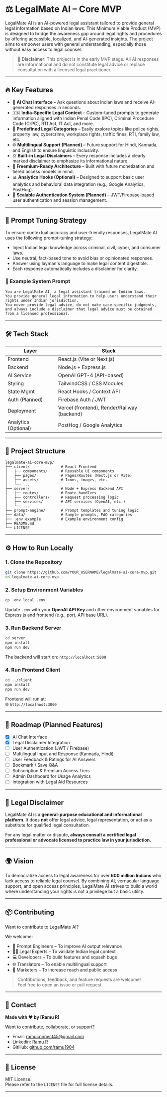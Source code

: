 # ⚖️ LegalMate AI – Core MVP

LegalMate AI is an AI-powered legal assistant tailored to provide general legal information based on Indian laws. This Minimum Viable Product (MVP) is designed to bridge the awareness gap around legal rights and procedures by offering accessible, localized, and AI-generated insights. The project aims to empower users with general understanding, especially those without easy access to legal counsel.

> 🚨 **Disclaimer**: This project is in the early MVP stage. All AI responses are informational and do not constitute legal advice or replace consultation with a licensed legal practitioner.

---

## 🔥 Key Features

- 💬 **AI Chat Interface** – Ask questions about Indian laws and receive AI-generated responses in seconds.
- 🇮🇳 **India-Specific Legal Context** – Custom-tuned prompts to generate information aligned with Indian Penal Code (IPC), Criminal Procedure Code (CrPC), RTI Act, IT Act, and more.
- 🧾 **Predefined Legal Categories** – Easily explore topics like police rights, property law, cybercrime, workplace rights, traffic fines, RTI, family law, etc.
- 🌐 **Multilingual Support (Planned)** – Future support for Hindi, Kannada, and English to ensure linguistic inclusivity.
- ⚖️ **Built-in Legal Disclaimers** – Every response includes a clearly marked disclaimer to emphasize its informational nature.
- 🔐 **Freemium-Ready Architecture** – Built with future monetization and tiered access models in mind.
- 📊 **Analytics Hooks (Optional)** – Designed to support basic user analytics and behavioral data integration (e.g., Google Analytics, PostHog).
- 👥 **Scalable Authentication System (Planned)** – JWT/Firebase-based user authentication and session management.

---

## 🧠 Prompt Tuning Strategy

To ensure contextual accuracy and user-friendly responses, LegalMate AI uses the following prompt-tuning strategy:

- Inject Indian legal knowledge across criminal, civil, cyber, and consumer laws.
- Use neutral, fact-based tone to avoid bias or opinionated responses.
- Answer using layman's language to make legal content digestible.
- Each response automatically includes a disclaimer for clarity.

### 🔰 Example System Prompt

```
You are LegalMate AI, a legal assistant trained on Indian laws. 
You provide general legal information to help users understand their rights under Indian jurisdiction. 
You never provide legal advice, do not make case-specific judgments, and always include a disclaimer that legal advice must be obtained from a licensed professional.
```

---

## 🛠️ Tech Stack

| Layer       | Stack                        |
|-------------|------------------------------|
| Frontend    | React.js (Vite or Next.js)   |
| Backend     | Node.js + Express.js         |
| AI Service  | OpenAI GPT-4 (API-based)     |
| Styling     | TailwindCSS / CSS Modules    |
| State Mgmt  | React Hooks / Context API     |
| Auth (Planned) | Firebase Auth / JWT       |
| Deployment  | Vercel (frontend), Render/Railway (backend) |
| Analytics (Optional) | PostHog / Google Analytics |

---

## 📁 Project Structure

```
legalmate-ai-core-mvp/
├── client/              # React Frontend
│   ├── components/      # Reusable UI components
│   ├── pages/           # Pages/Routes (Next.js or Vite)
│   ├── assets/          # Icons, images, etc.
│   └── ...
├── server/              # Node + Express Backend API
│   ├── routes/          # Route handlers
│   ├── controllers/     # Request processing logic
│   ├── services/        # API services (OpenAI, etc.)
│   └── ...
├── prompt-engine/       # Prompt templates and tuning logic
├── data/                # Sample prompts, FAQ categories
├── .env.example         # Example environment config
├── README.md
└── LICENSE
```

---

## ⚙️ How to Run Locally

### 1. Clone the Repository

```bash
git clone https://github.com/YOUR_USERNAME/legalmate-ai-core-mvp.git
cd legalmate-ai-core-mvp
```

### 2. Setup Environment Variables

```bash
cp .env.local .env
```

Update `.env` with your **OpenAI API Key** and other environment variables for Express.js and frontend (e.g., port, API base URL).

### 3. Run Backend Server

```bash
cd server
npm install
npm run dev
```

The backend will start on: `http://localhost:5000`

### 4. Run Frontend Client

```bash
cd ../client
npm install
npm run dev
```

Frontend will run at:  
🌐 `http://localhost:3000`

---

## 🚀 Roadmap (Planned Features)

- [x] AI Chat Interface
- [x] Legal Disclaimer Integration
- [ ] User Authentication (JWT / Firebase)
- [ ] Multilingual Input and Response (Kannada, Hindi)
- [ ] User Feedback & Ratings for AI Answers
- [ ] Bookmark / Save Q&A
- [ ] Subscription & Premium Access Tiers
- [ ] Admin Dashboard for Usage Analytics
- [ ] Integration with Legal Aid Resources

---

## 📄 Legal Disclaimer

LegalMate AI is a **general-purpose educational and informational platform**. It does **not** offer legal advice, legal representation, or act as a substitute for qualified legal consultation.

For any legal matter or dispute, **always consult a certified legal professional or advocate licensed to practice law in your jurisdiction.**

---

## 🌍 Vision

To democratize access to legal awareness for over **600 million Indians** who lack access to reliable legal counsel. By combining AI, vernacular language support, and open access principles, LegalMate AI strives to build a world where understanding your rights is not a privilege but a basic utility.

---

## 📦 Contributing

Want to contribute to LegalMate AI?

We welcome:

- 🧠 Prompt Engineers – To improve AI output relevance
- 👨‍⚖️ Legal Experts – To validate Indian legal context
- 💻 Developers – To build features and squash bugs
- 🌐 Translators – To enable multilingual support
- 📢 Marketers – To increase reach and public access

> Contributions, feedback, and feature requests are welcome!  
> Feel free to open an issue or pull request.

---

## 📧 Contact

**Made with ❤️ by [Ramu R]**

Want to contribute, collaborate, or support?

- Email: ramuconnect45@gmail.com  
- Linkedin: [Ramu R](www.linkedin.com/in/ramu-r-nayak1904)  
- GitHub: [github.com/ramu1904](https://github.com/ramu1904)

---

## 📜 License

MIT License.  
Please refer to the `LICENSE` file for full license details.

---
